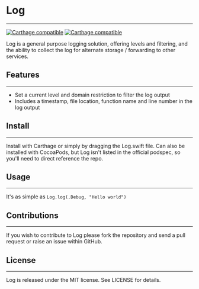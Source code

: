 # Log
___

[![Carthage compatible](https://img.shields.io/badge/Carthage-compatible-4BC51D.svg?style=flat)](https://github.com/niceagency/Log) [![Carthage compatible](https://img.shields.io/badge/twitter-%40niceagency-blue.svg)](https://twitter.com/niceagency)

Log is a general purpose logging solution, offering levels and filtering, and the ability to collect the log for alternate storage / forwarding to other services.

## Features
___

* Set a current level and domain restriction to filter the log output
* Includes a timestamp, file location, function name and line number in the log output

## Install
___

Install with Carthage or simply by dragging the Log.swift file. Can also be installed with CocoaPods, but Log isn't listed in the official podspec, so you'll need to direct reference the repo.

## Usage
___

It's as simple as `Log.log(.Debug, "Hello world")`

## Contributions
___

If you wish to contribute to Log please fork the repository and send a pull request or raise an issue within GitHub.

## License
___

Log is released under the MIT license. See LICENSE for details.